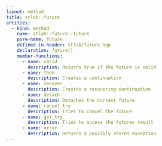 ```yaml
---
layout: method
title: stlab::future
entities:
  - kind: method
    name: stlab::future::future
    pure-name: future
    defined-in-header: stlab/future.hpp
    declaration: future()
    member-functions:
      - name: valid
        description: Returns true if the future is valid
      - name: then
        description: Creates a continuation
      - name: recover
        description: Creates a recovering continuation
      - name: detach
        description: Detaches the current future
      - name: cancel_try
        description: Tries to cancel the future
      - name: get_try
        description: Tries to access the futures result
      - name: error
        description: Returns a possibly stores exception
---
```


